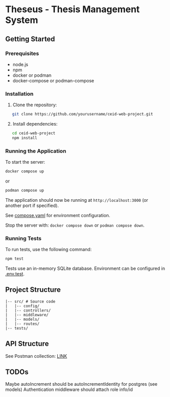 # Theseus - Thesis Management System

## Getting Started

### Prerequisites

- node.js
- npm
- docker or podman
- docker-compose or podman-compose

### Installation

1. Clone the repository:

```bash
   git clone https://github.com/yourusername/ceid-web-project.git
```

2. Install dependencies:

```bash
   cd ceid-web-project
   npm install
```

### Running the Application

To start the server:

```bash
docker compose up
```

or

```bash
podman compose up
```

The application should now be running at `http://localhost:3000` (or another port if specified).

See [compose.yaml](./compose.yaml) for environment configuration.

Stop the server with: `docker compose down` or `podman compose down`.

### Running Tests

To run tests, use the following command:

```bash
npm test
```

Tests use an in-memory SQLite database. Environment can be configured in [.env.test](./.env.test).

## Project Structure

```text
|-- src/ # Source code
|   |-- config/
|   |-- controllers/
|   |-- middleware/
|   |-- models/
|   |-- routes/
|-- tests/
```

## API Structure

See Postman collection: [LINK](https://vasilismylonas-6137673.postman.co/workspace/Vasilis-Mylonas's-Workspace~bdb1c1e8-077b-415a-8162-22e0b9bd75ec/collection/44259023-63d0ae2b-e09c-49fe-a222-e0101989a819?action=share&creator=44259023&active-environment=44259023-a78b3f97-8acb-4fdb-8ac2-2b5e6e229a23)

## TODOs

Maybe autoIncrement should be autoIncrementIdentity for postgres (see models)
Authentication middleware should attach role info/id
